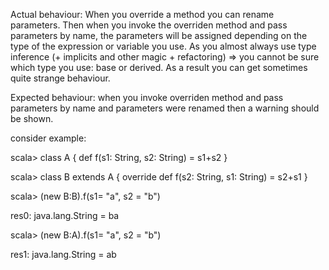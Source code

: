 Actual behaviour: When you override a method you can rename parameters. Then when you invoke the overriden method and pass parameters by name, the parameters will be assigned depending on the type of the expression or variable you use. As you almost always use type inference (+ implicits and other magic + refactoring) => you cannot be sure which type you use: base or derived. As a result you can get sometimes quite strange behaviour.

Expected behaviour: when you invoke overriden method and pass parameters by name and parameters were renamed then a warning should be shown.

consider example:

scala> class A { def f(s1: String, s2: String) = s1+s2 }

scala> class B extends A { override def f(s2: String, s1: String) = s2+s1 }

scala> (new B:B).f(s1= "a", s2 = "b")

res0: java.lang.String = ba

scala> (new B:A).f(s1= "a", s2 = "b")

res1: java.lang.String = ab

